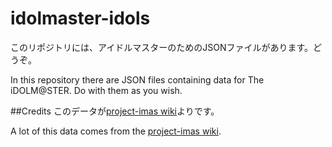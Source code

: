 # idolmaster-idols
このリポジトリには、アイドルマスターのためのJSONファイルがあります。どうぞ。

In this repository there are JSON files containing data for The iDOLM@STER. Do with them as you wish.

##Credits
このデータが[project-imas wiki](http://www.project-imas.com/wiki/)よりです。

A lot of this data comes from the [project-imas wiki](http://www.project-imas.com/wiki/ "Now they can use this data for their wiki!").
